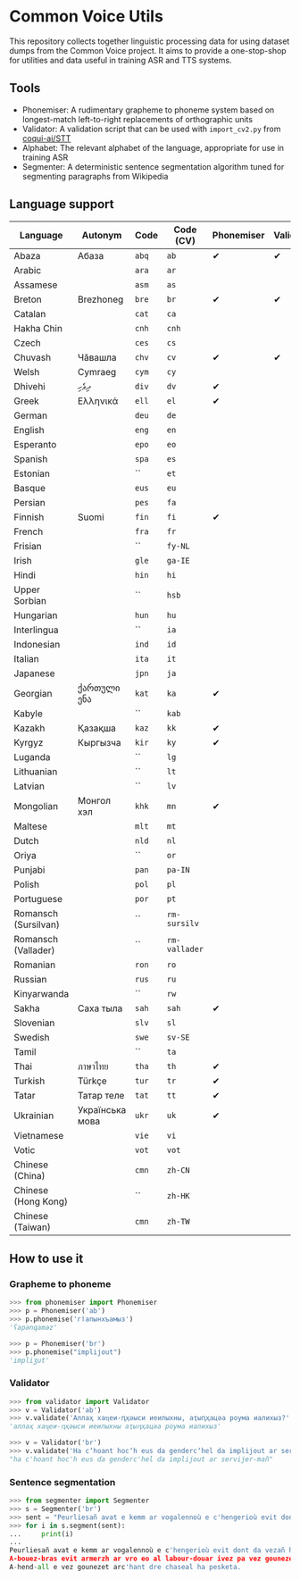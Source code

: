 # Common Voice Utils 

This repository collects together linguistic processing data for using dataset
dumps from the Common Voice project. It aims to provide a one-stop-shop for 
utilities and data useful in training ASR and TTS systems.

## Tools

* Phonemiser: A rudimentary grapheme to phoneme system based on longest-match left-to-right replacements of orthographic units
* Validator: A validation script that can be used with `import_cv2.py` from [coqui-ai/STT](https://github.com/coqui-ai/STT/)
* Alphabet: The relevant alphabet of the language, appropriate for use in training ASR
* Segmenter: A deterministic sentence segmentation algorithm tuned for segmenting paragraphs from Wikipedia

## Language support 

| Language | Autonym   | Code | Code (CV) | Phonemiser | Validator | Alphabet | Segmenter |
|--------- |---------- |----- |------- |----------- |----------|---------- |------------|
| Abaza    | Абаза     |`abq` | `ab`   | ✔          | ✔         | ✔        |           |
| Arabic       |      |`ara` | `ar`   |            |           |          |            |
| Assamese    |      |`asm` | `as`   |            |           |          |            |
| Breton   | Brezhoneg |`bre` | `br`   | ✔          | ✔         | ✔        |      ✔     |
| Catalan        |      |`cat` | `ca`   |            |           |          |            |
| Hakha Chin       |      |`cnh` | `cnh`   |            |           |          |            |
| Czech       |      |`ces` | `cs`   |            |           |          |            |
| Chuvash  | Чӑвашла |`chv` | `cv`   | ✔          | ✔         | ✔        |      ✔     |
| Welsh       | Cymraeg     |`cym` | `cy`   |            |           |          |            |
| Dhivehi  | ދިވެހި |`div` | `dv`   | ✔          |        |      |         |
| Greek  | Ελληνικά |`ell` | `el`   | ✔          |        |      |         |
| German       |      |`deu` | `de`   |            |           |          |            |
| English       |      |`eng` | `en`   |            |           |          |            |
| Esperanto       |      |`epo` | `eo`   |            |           |          |            |
| Spanish       |      |`spa` | `es`   |            |           |          |            |
| Estonian       |      |`` | `et`   |            |           |          |            |
| Basque       |      |`eus` | `eu`   |            |           |          |            |
| Persian       |      |`pes` | `fa`   |            |           |          |            |
| Finnish       | Suomi     |`fin` | `fi`   | ✔           |           |          |            |
| French       |      |`fra` | `fr`   |            |           |          |            |
| Frisian       |      |`` | `fy-NL`   |            |           |          |            |
| Irish       |      |`gle` | `ga-IE`   |            |           |          |            |
| Hindi       |      |`hin` | `hi`   |            |           |          |            |
| Upper Sorbian       |      |`` | `hsb`   |            |           |          |            |
| Hungarian       |      |`hun` | `hu`   |            |           |          |            |
| Interlingua       |      |`` | `ia`   |            |           |          |            |
| Indonesian       |      |`ind` | `id`   |            |           |          |            |
| Italian       |      |`ita` | `it`   |            |           |          |            |
| Japanese       |      |`jpn` | `ja`   |            |           |          |            |
| Georgian       |  ქართული ენა    |`kat` | `ka`   |    ✔          |           |          |            |
| Kabyle       |      |`` | `kab`   |            |           |          |            |
| Kazakh       | Қазақша     |`kaz` | `kk`   |   ✔          |           |          |            |
| Kyrgyz       | Кыргызча     |`kir` | `ky`   |    ✔         |           |          |            |
| Luganda       |      |`` | `lg`   |            |           |          |            |
| Lithuanian       |      |`` | `lt`   |            |           |          |            |
| Latvian      |      |`` | `lv`   |            |           |          |            |
| Mongolian  | Монгол хэл |`khk` | `mn`   | ✔          |        |      |         |
| Maltese       |      |`mlt` | `mt`   |            |           |          |            |
| Dutch       |      |`nld` | `nl`   |            |           |          |            |
| Oriya       |      |`` | `or`   |            |           |          |            |
| Punjabi       |      |`pan` | `pa-IN`   |            |           |          |            |
| Polish       |      |`pol` | `pl`   |            |           |          |            |
| Portuguese       |      |`por` | `pt`   |            |           |          |            |
| Romansch (Sursilvan)       |      |`` | `rm-sursilv`   |            |           |          |            |
| Romansch (Vallader)       |      |`` | `rm-vallader`   |            |           |          |            |
| Romanian       |      |`ron` | `ro`   |            |           |          |            |
| Russian       |      |`rus` | `ru`   |            |           |          |            |
| Kinyarwanda       |      |`` | `rw`   |            |           |          |            |
| Sakha  | Саха тыла  |`sah` | `sah`   | ✔          |        |      |         |
| Slovenian       |      |`slv` | `sl`   |            |           |          |            |
| Swedish       |      |`swe` | `sv-SE`   |            |           |          |            |
| Tamil       |      |`` | `ta`   |            |           |          |            |
| Thai       | ภาษาไทย     |`tha` | `th`   |    ✔        |           |          |            |
| Turkish      | Türkçe |`tur` | `tr`   |   ✔         |           |          |            |
| Tatar  | Татар теле |`tat` | `tt`   | ✔          |        |      |         |
| Ukrainian       |  Українська мова    |`ukr` | `uk`   |   ✔         |           |          |            |
| Vietnamese       |      |`vie` | `vi`   |            |           |          |            |
| Votic       |      |`vot` | `vot`   |            |           |          |            |
| Chinese (China)       |      |`cmn` | `zh-CN`   |            |           |          |            |
| Chinese (Hong Kong)       |      |`` | `zh-HK`   |            |           |          |            |
| Chinese (Taiwan)       |      |`cmn` | `zh-TW`   |            |           |          |            |

## How to use it

### Grapheme to phoneme

```python
>>> from phonemiser import Phonemiser
>>> p = Phonemiser('ab')
>>> p.phonemise('гӏапынхъамыз')
'ʕapənqaməz'

>>> p = Phonemiser('br')
>>> p.phonemise("implijout")
'impliʒut'
```

### Validator

```python
>>> from validator import Validator
>>> v = Validator('ab')
>>> v.validate('Аллаҳ хаҵеи-ԥҳәыси иеилыхны, аҭыԥҳацәа роума иалихыз?')
'аллаҳ хаҵеи-ԥҳәыси иеилыхны аҭыԥҳацәа роума иалихыз'

>>> v = Validator('br')
>>> v.validate('Ha cʼhoant hocʼh eus da gendercʼhel da implijout ar servijer-mañ ?')
"ha c'hoant hoc'h eus da genderc'hel da implijout ar servijer-mañ"
```

### Sentence segmentation

```python
>>> from segmenter import Segmenter 
>>> s = Segmenter('br')
>>> sent = "Peurliesañ avat e kemm ar vogalennoù e c'hengerioù evit dont da vezañ heñvel ouzh ar vogalennoù en nominativ (d.l.e. ar stumm-meneg), da skouer e hungareg: Aour, tungsten, zink, uraniom, h.a., a vez kavet e kondon Bouryatia. A-bouez-bras evit armerzh ar vro eo al labour-douar ivez pa vez gounezet gwinizh ha legumaj dreist-holl. A-hend-all e vez gounezet arc'hant dre chaseal ha pesketa."
>>> for i in s.segment(sent):
...     print(i)
... 
Peurliesañ avat e kemm ar vogalennoù e c'hengerioù evit dont da vezañ heñvel ouzh ar vogalennoù en nominativ (d.l.e. ar stumm-meneg), da skouer e hungareg: Aour, tungsten, zink, uraniom, h.a., a vez kavet e kondon Bouryatia.
A-bouez-bras evit armerzh ar vro eo al labour-douar ivez pa vez gounezet gwinizh ha legumaj dreist-holl.
A-hend-all e vez gounezet arc'hant dre chaseal ha pesketa.
```

